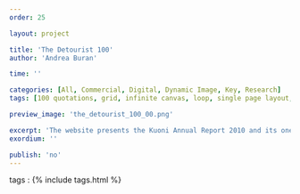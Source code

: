 ```yaml
---
order: 25

layout: project

title: 'The Detourist 100'
author: 'Andrea Buran'

time: ''

categories: [All, Commercial, Digital, Dynamic Image, Key, Research]
tags: [100 quotations, grid, infinite canvas, loop, single page layout, site, spatial montage]

preview_image: 'the_detourist_100_00.png'

excerpt: 'The website presents the Kuoni Annual Report 2010 and its one hundred quotations.'
exordium: ''

publish: 'no'
---
```


tags
: {% include tags.html %}